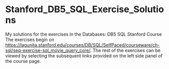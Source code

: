 # Stanford_DB5_SQL_Exercise_Solutions
My solutions for the exercises in the Databases: DB5 SQL Stanford Course
The exercises begin on https://lagunita.stanford.edu/courses/DB/SQL/SelfPaced/courseware/ch-sql/seq-exercise-sql_movie_query_core/. 
The rest of the exercises can be viewed by selecting the subsequent links provided on the left side panel of the course page.
